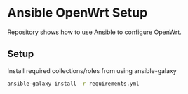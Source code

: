 # Ansible OpenWrt Setup

Repository shows how to use Ansible to configure OpenWrt.

## Setup

Install required collections/roles from using ansible-galaxy

```bash
ansible-galaxy install -r requirements.yml
```
